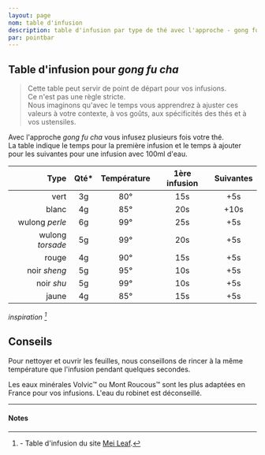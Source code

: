 ```yaml
---
layout: page
nom: table d'infusion
description: table d'infusion par type de thé avec l'approche - gong fu cha
par: pointbar
---
```


## Table d'infusion pour _gong fu cha_

> Cette table peut servir de point de départ pour vos infusions.  
> Ce n'est pas une règle stricte.  
> Nous imaginons qu'avec le temps vous apprendrez à ajuster ces valeurs à votre contexte, à vos goûts, aux spécificités des thés et à vos ustensiles.
  
Avec l'approche _gong fu cha_ vous infusez plusieurs fois votre thé.  
La table indique le temps pour la première infusion et le temps à ajouter pour les suivantes pour une infusion avec 100ml d'eau.

|             Type | Qté*  | Température | 1ère infusion | Suivantes |
| ---------------: | :---: | :---------: | :-----------: | :-------: |
|             vert |  3g   |     80°     |      15s      |    +5s    |
|            blanc |  4g   |     85°     |      20s      |   +10s    |
|   wulong _perle_ |  6g   |     99°     |      25s      |    +5s    |
| wulong _torsade_ |  5g   |     99°     |      20s      |    +5s    |
|            rouge |  4g   |     90°     |      15s      |    +5s    |
|     noir _sheng_ |  5g   |     95°     |      10s      |    +5s    |
|       noir _shu_ |  5g   |     99°     |      10s      |    +5s    |
|            jaune |  4g   |     85°     |      15s      |    +5s    |

_inspiration [^1]_

## Conseils

Pour nettoyer et ouvrir les feuilles, nous conseillons de rincer à la même température que l'infusion pendant quelques secondes.

Les eaux minérales Volvic™ ou Mont Roucous™ sont les plus adaptées en France pour vos infusions. L'eau du robinet est déconseillé.

---
#### Notes

[^1]: \- Table d'infusion du site [Mei Leaf](https://meileaf.com/article/basic-brewing-guide/).
